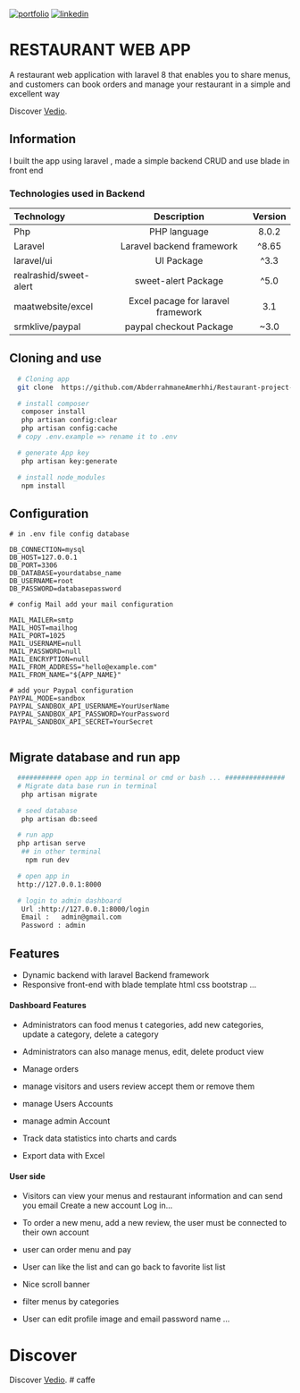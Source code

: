[![portfolio](https://img.shields.io/badge/my_portfolio-000?style=for-the-badge&logo=ko-fi&logoColor=white)](https://main--abderrahmaneamerrhiportfoliov2.netlify.app/)
[![linkedin](https://img.shields.io/badge/linkedin-0A66C2?style=for-the-badge&logo=linkedin&logoColor=white)](https://www.linkedin.com/in/abderrahmane-amerrhi-807b40201/)

# RESTAURANT WEB APP

A restaurant web application with laravel 8 that enables you to share menus, and customers can book orders and manage your restaurant in a simple and excellent way

Discover [Vedio](https://abderrahmaneamerrhi.com/assets/vedresto_withMusic-3035c394.mp4).

## Information

I built the app using laravel , made a simple backend CRUD and use blade in front end

### Technologies used in Backend

| Technology             |            Description             | Version |
| :--------------------- | :--------------------------------: | :-----: |
| Php                    |            PHP language            |  8.0.2  |
| Laravel                |     Laravel backend framework      |  ^8.65  |
| laravel/ui             |             UI Package             |  ^3.3   |
| realrashid/sweet-alert |        sweet-alert Package         |  ^5.0   |
| maatwebsite/excel      | Excel pacage for laravel framework |   3.1   |
| srmklive/paypal        |      paypal checkout Package       |  ~3.0   |

## Cloning and use

```bash or terminal
  # Cloning app
  git clone  https://github.com/AbderrahmaneAmerhhi/Restaurant-project-with-Laravel8

  # install composer
   composer install
   php artisan config:clear
   php artisan config:cache
  # copy .env.example => rename it to .env

  # generate App key
   php artisan key:generate

  # install node_modules
   npm install

```

## Configuration

```env
# in .env file config database

DB_CONNECTION=mysql
DB_HOST=127.0.0.1
DB_PORT=3306
DB_DATABASE=yourdatabse_name
DB_USERNAME=root
DB_PASSWORD=databasepassword

# config Mail add your mail configuration

MAIL_MAILER=smtp
MAIL_HOST=mailhog
MAIL_PORT=1025
MAIL_USERNAME=null
MAIL_PASSWORD=null
MAIL_ENCRYPTION=null
MAIL_FROM_ADDRESS="hello@example.com"
MAIL_FROM_NAME="${APP_NAME}"

# add your Paypal configuration
PAYPAL_MODE=sandbox
PAYPAL_SANDBOX_API_USERNAME=YourUserName
PAYPAL_SANDBOX_API_PASSWORD=YourPassword
PAYPAL_SANDBOX_API_SECRET=YourSecret


```

## Migrate database and run app

```bash or terminal
  ########### open app in terminal or cmd or bash ... ###############
  # Migrate data base run in terminal
   php artisan migrate

  # seed database
   php artisan db:seed

  # run app
  php artisan serve
   ## in other terminal
    npm run dev

  # open app in
  http://127.0.0.1:8000

  # login to admin dashboard
   Url :http://127.0.0.1:8000/login
   Email :   admin@gmail.com
   Password : admin


```

## Features

-   Dynamic backend with laravel Backend framework
-   Responsive front-end with blade template html css bootstrap ...

#### Dashboard Features

-   Administrators can food menus t categories, add new categories, update a category, delete a category

-   Administrators can also manage menus, edit, delete product view

-   Manage orders

-   manage visitors and users review accept them or remove them
-   manage Users Accounts
-   manage admin Account
-   Track data statistics into charts and cards
-   Export data with Excel

#### User side

-   Visitors can view your menus and restaurant information and can send you email Create a new account Log in...

-   To order a new menu, add a new review, the user must be connected to their own account
-   user can order menu and pay
-   User can like the list and can go back to favorite list list

-   Nice scroll banner

-   filter menus by categories

-   User can edit profile image and email password name ...

# Discover

Discover [Vedio](https://abderrahmaneamerrhi.com/assets/vedresto_withMusic-3035c394.mp4).
#   c a f f e  
 